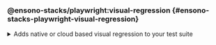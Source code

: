<!-- markdownlint-disable MD041 -->

### @ensono-stacks/playwright:visual-regression {#ensono-stacks-playwright-visual-regression}

<details>
<summary>Adds native or cloud based visual regression to your test suite</summary>

The _visual-regression_ generator provides you with the option to scaffold visual regression tests and configuration through a cloud based provider or Playwrights native visual comparison API.

## Usage

```bash
nx g @ensono-stacks/playwright:visual-regression
```

Upon calling the _visual-regression_ generator you will be presented with a number of options:

- What type of visual regression tests would you like to use?
  - native: Generate visual regression tests using Playwrights native [visual comparison api](https://playwright.dev/docs/test-snapshots)
  - applitools: Generate visual regression tests using the [`@applitools/eyes-playwright`](https://www.npmjs.com/package/@applitools/eyes-playwright) plugin and scaffold an example visual regression test batch

### Command line arguments

The following command line arguments are available:

| Option        | Description                                             | Type   | Accepted Values                   | Default |
| ------------- | ------------------------------------------------------- | ------ | --------------------------------- | ------- |
| --project, -p | The name of the existing playwright test app to enhance | string |                                   |         |
| --type, -t    | Method used to conduct visual testing                   | string | [choices: "native", "applitools"] | none    |

### Generator Output

#### Playwright with native visual comparisons

Opting to scaffold **native** visual testing will make a number of amendments to your test projects configuration:

1. [playwright.config.ts snapshot configuration](../../testing/testing_in_nx/playwright_visual_testing#snapshot-configuration): Configuration for your visual tests
2. [playwright-visual-regression.spec.ts](../../testing/testing_in_nx/playwright_visual_testing#sample-tests): Sample test showcasing how to perform visual testing using playwrights native [visual comparison api](https://playwright.dev/docs/test-snapshots).
3. project.json: Additional task set up to enable you to run your visual regression tests using the playwright:jammy container

```text title="Generated files"
.
├── apps
│   ├── <app-name>-e2e
│   │   ├── src
│   │   │   ├── playwright-visual-regression.spec.ts #Example visual test using playwright
└──────────
```

:::note

Visit the [`Playwright with visual comparisons`](../../testing/testing_in_nx/playwright_visual_testing.md) documentation for further details!

:::

#### Playwright with Applitools Eyes

Opting to scaffold visual testing with **applitools** will make a number of amendments to your test projects configuration:

1. [@applitools/eyes-playwright](https://www.npmjs.com/package/@applitools/eyes-playwright): Dependency added to `package.json`
2. [playwright.config.ts project configuration](../../testing/testing_in_nx/playwright_visual_testing_applitools.md#applitools-eyes-with-playwright): Standalone project configuration to isolate visual tests with Applitools Eyes
3. [applitools-eyes-grid.spec.ts](../../testing/testing_in_nx/playwright_visual_testing_applitools.md#sample-tests): Sample test showcasing how to perform visual testing using the Applitools Eyes Grid.

```text title="Generated files"
.
├── apps
│   ├── <app-name>-e2e
│   │   ├── src
│   │   │   ├── applitools-eyes-grid.spec.ts #Example visual test using playwright
└──────────
```

:::note

Visit the [`Playwright with Applitools Eyes`](../../testing/testing_in_nx/playwright_visual_testing_applitools.md) documentation for further details!

:::

</details>
